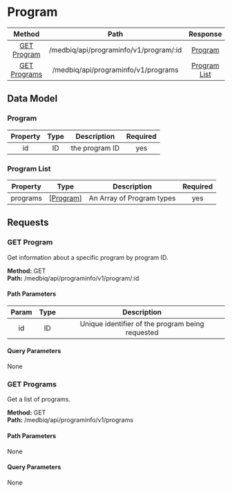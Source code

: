 # Program
|     Method                      |       Path                                  |         Response                    |
|    :------:                     |       :--:                                  |       :----------:                  |
|  [GET Program](#get-program)    |    /medbiq/api/programinfo/v1/program/:id   |      [Program](#program)            |  
|  [GET Programs](#get-programs)  |      /medbiq/api/programinfo/v1/programs    |    [Program List](#program-list)    |  


## Data Model

### Program
|    Property    |   Type    |    Description     |   Required   |
|    :------:    |   :--:    |    :----------:    |     :--:     |
|       id       |    ID     |  the program ID    |     yes      |


### Program List
|   Property  |        Type                 |        Description         | Required |
|   :------:  |        :--:                 |        :----------:        |  :--:    |
|   programs  | \[[Program](#program)\]     |  An Array of Program types |   yes    |


## Requests
### GET Program
Get information about a specific program by program ID.  
  
__Method:__  GET  
__Path:__ /medbiq/api/programinfo/v1/program/:id

#### Path Parameters
|   Param    |           Type           |       Description        |
|   :---:    |        :--------:        |      :------------:      |
|    id      |            ID            |  Unique identifier of the program being requested  |

#### Query Parameters
None


### GET Programs
Get a list of programs.  
  
__Method:__  GET  
__Path:__ /medbiq/api/programinfo/v1/programs

#### Path Parameters
None

#### Query Parameters
None
